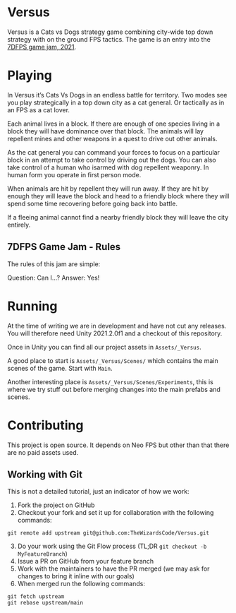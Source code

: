 # Versus

Versus is a Cats vs Dogs strategy game combining city-wide top down strategy with on the ground FPS tactics. The game is an entry into the [7DFPS game jam, 2021](http://7dayfps.com/).


# Playing

In Versus it’s Cats Vs Dogs in an endless battle for territory. Two modes see you play strategically in a top down city as a cat general. Or tactically as in an FPS as a cat lover.

Each animal lives in a block. If there are enough of one species living in a block they will have dominance over that block. The animals will lay repellent mines and other weapons in a quest to drive out other animals.

As the cat general you can command your forces to focus on a particular block in an attempt to take control by driving out the dogs. You can also take control of a human who isarmed with dog repellent weaponry. In human form you operate in first person mode.

When animals are hit by repellent they will run away. If they are hit by enough they will leave the block and head to a friendly block where they will spend some time recovering before going back into battle.

If a fleeing animal cannot find a nearby friendly block they will leave the city entirely.

## 7DFPS Game Jam - Rules

The rules of this jam are simple:

Question: Can I...?
Answer: Yes!

# Running

At the time of writing we are in development and have not cut any releases. You will therefore need Unity 2021.2.0f1 and a checkout of this repository.

Once in Unity you can find all our project assets in `Assets/_Versus`.

A good place to start is `Assets/_Versus/Scenes/` which contains the main scenes of the game. Start with `Main`.

Another interesting place is `Assets/_Versus/Scenes/Experiments`, this is where we try stuff out before merging changes into the main prefabs and scenes.


# Contributing

This project is open source. It depends on Neo FPS but other than that there are no paid assets used.

## Working with Git

This is not a detailed tutorial, just an indicator of how we work:

1. Fork the project on GitHub
2. Checkout your fork and set it up for collaboration with the following commands:
```
git remote add upstream git@github.com:TheWizardsCode/Versus.git
```
3. Do your work using the Git Flow process (TL;DR `git checkout -b MyFeatureBranch`)
4. Issue a PR on GitHub from your feature branch
5. Work with the maintainers to have the PR merged (we may ask for changes to bring it inline with our goals)
6. When merged run the following commands:
```
git fetch upstream
git rebase upstream/main
```